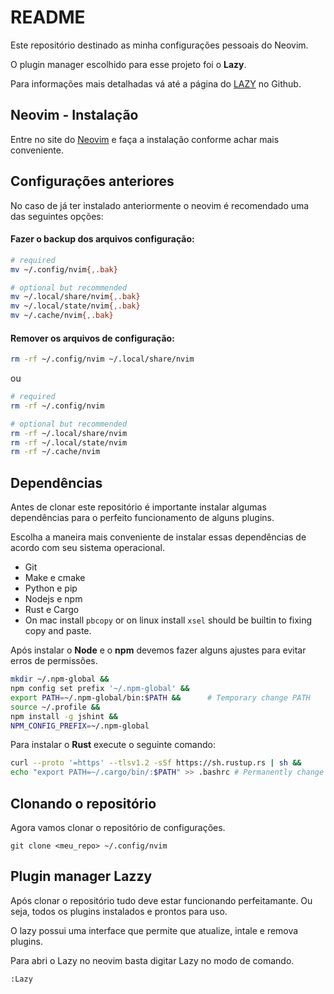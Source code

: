 # README

Este repositório destinado as minha configurações pessoais do Neovim.

O plugin manager escolhido para esse projeto foi o **Lazy**.

Para informações mais detalhadas vá até a página do [LAZY](https://github.com/folke/lazy.nvim) no Github.


## Neovim - Instalação

Entre no site do [Neovim](https://github.com/neovim/neovim/wiki/Installing-Neovim) e faça a instalação conforme achar mais conveniente.


## Configurações anteriores

No caso de já ter instalado anteriormente o neovim é recomendado uma das seguintes opções:

#### Fazer o backup dos arquivos configuração:

```sh
# required
mv ~/.config/nvim{,.bak}

# optional but recommended
mv ~/.local/share/nvim{,.bak}
mv ~/.local/state/nvim{,.bak}
mv ~/.cache/nvim{,.bak}
```


#### Remover os arquivos de configuração:

```sh
rm -rf ~/.config/nvim ~/.local/share/nvim
```

ou 

```sh
# required
rm -rf ~/.config/nvim

# optional but recommended
rm -rf ~/.local/share/nvim
rm -rf ~/.local/state/nvim
rm -rf ~/.cache/nvim
```


## Dependências

Antes de clonar este repositório é importante instalar algumas dependências para o perfeito funcionamento de alguns plugins.

Escolha a maneira mais conveniente de instalar essas dependências de acordo com seu sistema operacional.

- Git
- Make e cmake
- Python e pip
- Nodejs e npm
- Rust e Cargo
- On mac install `pbcopy` or on linux install `xsel` should be builtin to fixing copy and paste.

Após instalar o **Node** e o **npm** devemos fazer alguns ajustes para evitar erros de permissões.

```sh
mkdir ~/.npm-global &&
npm config set prefix '~/.npm-global' &&
export PATH=~/.npm-global/bin:$PATH &&      # Temporary change PATH
source ~/.profile &&
npm install -g jshint &&
NPM_CONFIG_PREFIX=~/.npm-global
```

Para instalar o **Rust** execute o seguinte comando:

```sh
curl --proto '=https' --tlsv1.2 -sSf https://sh.rustup.rs | sh &&
echo "export PATH=~/.cargo/bin/:$PATH" >> .bashrc # Permanently change PATH
```

## Clonando o repositório

Agora vamos clonar o repositório de configurações.

```Sh
git clone <meu_repo> ~/.config/nvim
```

## Plugin manager Lazzy

Após clonar o repositório tudo deve estar funcionando perfeitamante. Ou seja, 
todos os plugins instalados e prontos para uso.

O lazy possui uma interface que permite que atualize, intale e remova plugins.

Para abri o Lazy no neovim basta digitar Lazy no modo de comando.

```vim
:Lazy
```
<!---
TODO

## Documentação

## Plugin manager Lazzy

--->

